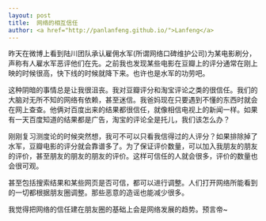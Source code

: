 ```yaml
---
layout: post
title:  网络的相互信任
author: <a href="http://panlanfeng.github.io/">Lanfeng</a>
---
```


昨天在微博上看到陆川团队承认雇佣水军(所谓网络口碑维护公司)为某电影刷分，声称有人雇水军恶评他们在先。之前我也发现某些电影在豆瓣上的评分通常在刚上映的时候很高，快下线的时候就降下来。也许也是水军的功劳吧。   


这种阴暗的事情总是让我很沮丧。我对豆瓣评分和淘宝评论之类的很信任。我们的大脑对无所不知的网络有依赖，甚至迷信。我爸妈现在只要遇到不懂的东西时就会在网上查查。他俩对百度出来的结果都很信任，就像相信电视上的新闻一样。如果有一天百度知道的结果都是广告，淘宝的评论全是托儿，我们该怎么办？   


刚刚复习测度论的时候突然想，我可不可以只看我信得过的人评分？如果排除掉了水军，豆瓣电影的评分就会靠谱多了。为了保证评价数量，可以加入我朋友的朋友的评价，甚至朋友的朋友的朋友的评价。这样可信任的人就会很多，评价的数量也会很可观。   


甚至包括搜索结果和某些网页是否可信，都可以进行调整。人们打开网络所能看到的一切都根据朋友圈调整。那些恶意的造谣也能减少很多。   


我觉得把网络的信任建在朋友圈的基础上会是网络发展的趋势。预言帝~


